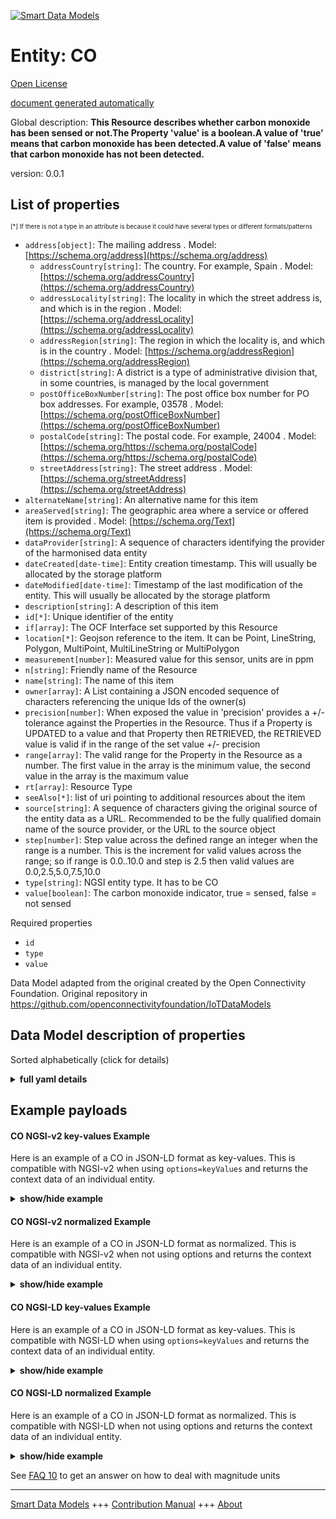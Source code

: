 <!-- 10-Header -->  
[![Smart Data Models](https://smartdatamodels.org/wp-content/uploads/2022/01/SmartDataModels_logo.png "Logo")](https://smartdatamodels.org)  
Entity: CO  
==========<!-- /10-Header -->  
<!-- 15-License -->  
[Open License](https://github.com/smart-data-models//dataModel.OCF/blob/master/CO/LICENSE.md)  
[document generated automatically](https://docs.google.com/presentation/d/e/2PACX-1vTs-Ng5dIAwkg91oTTUdt8ua7woBXhPnwavZ0FxgR8BsAI_Ek3C5q97Nd94HS8KhP-r_quD4H0fgyt3/pub?start=false&loop=false&delayms=3000#slide=id.gb715ace035_0_60)  
<!-- /15-License -->  
<!-- 20-Description -->  
Global description: **This Resource describes whether carbon monoxide has been sensed or not.The Property 'value' is a boolean.A value of 'true' means that carbon monoxide has been detected.A value of 'false' means that carbon monoxide has not been detected.**  
version: 0.0.1  
<!-- /20-Description -->  
<!-- 30-PropertiesList -->  

## List of properties  

<sup><sub>[*] If there is not a type in an attribute is because it could have several types or different formats/patterns</sub></sup>  
- `address[object]`: The mailing address  . Model: [https://schema.org/address](https://schema.org/address)	- `addressCountry[string]`: The country. For example, Spain  . Model: [https://schema.org/addressCountry](https://schema.org/addressCountry)  
	- `addressLocality[string]`: The locality in which the street address is, and which is in the region  . Model: [https://schema.org/addressLocality](https://schema.org/addressLocality)  
	- `addressRegion[string]`: The region in which the locality is, and which is in the country  . Model: [https://schema.org/addressRegion](https://schema.org/addressRegion)  
	- `district[string]`: A district is a type of administrative division that, in some countries, is managed by the local government    
	- `postOfficeBoxNumber[string]`: The post office box number for PO box addresses. For example, 03578  . Model: [https://schema.org/postOfficeBoxNumber](https://schema.org/postOfficeBoxNumber)  
	- `postalCode[string]`: The postal code. For example, 24004  . Model: [https://schema.org/https://schema.org/postalCode](https://schema.org/https://schema.org/postalCode)  
	- `streetAddress[string]`: The street address  . Model: [https://schema.org/streetAddress](https://schema.org/streetAddress)  
- `alternateName[string]`: An alternative name for this item  - `areaServed[string]`: The geographic area where a service or offered item is provided  . Model: [https://schema.org/Text](https://schema.org/Text)- `dataProvider[string]`: A sequence of characters identifying the provider of the harmonised data entity  - `dateCreated[date-time]`: Entity creation timestamp. This will usually be allocated by the storage platform  - `dateModified[date-time]`: Timestamp of the last modification of the entity. This will usually be allocated by the storage platform  - `description[string]`: A description of this item  - `id[*]`: Unique identifier of the entity  - `if[array]`: The OCF Interface set supported by this Resource  - `location[*]`: Geojson reference to the item. It can be Point, LineString, Polygon, MultiPoint, MultiLineString or MultiPolygon  - `measurement[number]`: Measured value for this sensor, units are in ppm  - `n[string]`: Friendly name of the Resource  - `name[string]`: The name of this item  - `owner[array]`: A List containing a JSON encoded sequence of characters referencing the unique Ids of the owner(s)  - `precision[number]`: When exposed the value in 'precision' provides a +/- tolerance against the Properties in the Resource. Thus if a Property is UPDATED to a value and that Property then RETRIEVED, the RETRIEVED value is valid if in the range of the set value +/- precision  - `range[array]`: The valid range for the Property in the Resource as a number. The first value in the array is the minimum value, the second value in the array is the maximum value  - `rt[array]`: Resource Type  - `seeAlso[*]`: list of uri pointing to additional resources about the item  - `source[string]`: A sequence of characters giving the original source of the entity data as a URL. Recommended to be the fully qualified domain name of the source provider, or the URL to the source object  - `step[number]`: Step value across the defined range an integer when the range is a number.  This is the increment for valid values across the range; so if range is 0.0..10.0 and step is 2.5 then valid values are 0.0,2.5,5.0,7.5,10.0  - `type[string]`: NGSI entity type. It has to be CO  - `value[boolean]`: The carbon monoxide indicator, true = sensed, false = not sensed  <!-- /30-PropertiesList -->  
<!-- 35-RequiredProperties -->  
Required properties  
- `id`  - `type`  - `value`  <!-- /35-RequiredProperties -->  
<!-- 40-RequiredProperties -->  
Data Model adapted from the original created by the Open Connectivity Foundation. Original repository in https://github.com/openconnectivityfoundation/IoTDataModels  
<!-- /40-RequiredProperties -->  
<!-- 50-DataModelHeader -->  
## Data Model description of properties  
Sorted alphabetically (click for details)  
<!-- /50-DataModelHeader -->  
<!-- 60-ModelYaml -->  
<details><summary><strong>full yaml details</strong></summary>    
```yaml  
CO:    
  description: This Resource describes whether carbon monoxide has been sensed or not.The Property 'value' is a boolean.A value of 'true' means that carbon monoxide has been detected.A value of 'false' means that carbon monoxide has not been detected.    
  properties:    
    address:    
      description: The mailing address    
      properties:    
        addressCountry:    
          description: 'The country. For example, Spain'    
          type: string    
          x-ngsi:    
            model: https://schema.org/addressCountry    
            type: Property    
        addressLocality:    
          description: 'The locality in which the street address is, and which is in the region'    
          type: string    
          x-ngsi:    
            model: https://schema.org/addressLocality    
            type: Property    
        addressRegion:    
          description: 'The region in which the locality is, and which is in the country'    
          type: string    
          x-ngsi:    
            model: https://schema.org/addressRegion    
            type: Property    
        district:    
          description: 'A district is a type of administrative division that, in some countries, is managed by the local government'    
          type: string    
          x-ngsi:    
            type: Property    
        postOfficeBoxNumber:    
          description: 'The post office box number for PO box addresses. For example, 03578'    
          type: string    
          x-ngsi:    
            model: https://schema.org/postOfficeBoxNumber    
            type: Property    
        postalCode:    
          description: 'The postal code. For example, 24004'    
          type: string    
          x-ngsi:    
            model: https://schema.org/https://schema.org/postalCode    
            type: Property    
        streetAddress:    
          description: The street address    
          type: string    
          x-ngsi:    
            model: https://schema.org/streetAddress    
            type: Property    
        streetNr:    
          description: Number identifying a specific property on a public street    
          type: string    
          x-ngsi:    
            type: Property    
      type: object    
      x-ngsi:    
        model: https://schema.org/address    
        type: Property    
    alternateName:    
      description: An alternative name for this item    
      type: string    
      x-ngsi:    
        type: Property    
    areaServed:    
      description: The geographic area where a service or offered item is provided    
      type: string    
      x-ngsi:    
        model: https://schema.org/Text    
        type: Property    
    dataProvider:    
      description: A sequence of characters identifying the provider of the harmonised data entity    
      type: string    
      x-ngsi:    
        type: Property    
    dateCreated:    
      description: Entity creation timestamp. This will usually be allocated by the storage platform    
      format: date-time    
      type: string    
      x-ngsi:    
        type: Property    
    dateModified:    
      description: Timestamp of the last modification of the entity. This will usually be allocated by the storage platform    
      format: date-time    
      type: string    
      x-ngsi:    
        type: Property    
    description:    
      description: A description of this item    
      type: string    
      x-ngsi:    
        type: Property    
    id:    
      anyOf:    
        - description: Identifier format of any NGSI entity    
          maxLength: 256    
          minLength: 1    
          pattern: ^[\w\-\.\{\}\$\+\*\[\]`|~^@!,:\\]+$    
          type: string    
          x-ngsi:    
            type: Property    
        - description: Identifier format of any NGSI entity    
          format: uri    
          type: string    
          x-ngsi:    
            type: Property    
      description: Unique identifier of the entity    
      x-ngsi:    
        type: Property    
    if:    
      description: The OCF Interface set supported by this Resource    
      items:    
        enum:    
          - oic.if.baseline    
          - oic.if.s    
        maxLength: 64    
        type: string    
      minItems: 1    
      readOnly: true    
      type: array    
      uniqueItems: true    
      x-ngsi:    
        type: Property    
    location:    
      description: 'Geojson reference to the item. It can be Point, LineString, Polygon, MultiPoint, MultiLineString or MultiPolygon'    
      oneOf:    
        - description: Geojson reference to the item. Point    
          properties:    
            bbox:    
              items:    
                type: number    
              minItems: 4    
              type: array    
            coordinates:    
              items:    
                type: number    
              minItems: 2    
              type: array    
            type:    
              enum:    
                - Point    
              type: string    
          required:    
            - type    
            - coordinates    
          title: GeoJSON Point    
          type: object    
          x-ngsi:    
            type: GeoProperty    
        - description: Geojson reference to the item. LineString    
          properties:    
            bbox:    
              items:    
                type: number    
              minItems: 4    
              type: array    
            coordinates:    
              items:    
                items:    
                  type: number    
                minItems: 2    
                type: array    
              minItems: 2    
              type: array    
            type:    
              enum:    
                - LineString    
              type: string    
          required:    
            - type    
            - coordinates    
          title: GeoJSON LineString    
          type: object    
          x-ngsi:    
            type: GeoProperty    
        - description: Geojson reference to the item. Polygon    
          properties:    
            bbox:    
              items:    
                type: number    
              minItems: 4    
              type: array    
            coordinates:    
              items:    
                items:    
                  items:    
                    type: number    
                  minItems: 2    
                  type: array    
                minItems: 4    
                type: array    
              type: array    
            type:    
              enum:    
                - Polygon    
              type: string    
          required:    
            - type    
            - coordinates    
          title: GeoJSON Polygon    
          type: object    
          x-ngsi:    
            type: GeoProperty    
        - description: Geojson reference to the item. MultiPoint    
          properties:    
            bbox:    
              items:    
                type: number    
              minItems: 4    
              type: array    
            coordinates:    
              items:    
                items:    
                  type: number    
                minItems: 2    
                type: array    
              type: array    
            type:    
              enum:    
                - MultiPoint    
              type: string    
          required:    
            - type    
            - coordinates    
          title: GeoJSON MultiPoint    
          type: object    
          x-ngsi:    
            type: GeoProperty    
        - description: Geojson reference to the item. MultiLineString    
          properties:    
            bbox:    
              items:    
                type: number    
              minItems: 4    
              type: array    
            coordinates:    
              items:    
                items:    
                  items:    
                    type: number    
                  minItems: 2    
                  type: array    
                minItems: 2    
                type: array    
              type: array    
            type:    
              enum:    
                - MultiLineString    
              type: string    
          required:    
            - type    
            - coordinates    
          title: GeoJSON MultiLineString    
          type: object    
          x-ngsi:    
            type: GeoProperty    
        - description: Geojson reference to the item. MultiLineString    
          properties:    
            bbox:    
              items:    
                type: number    
              minItems: 4    
              type: array    
            coordinates:    
              items:    
                items:    
                  items:    
                    items:    
                      type: number    
                    minItems: 2    
                    type: array    
                  minItems: 4    
                  type: array    
                type: array    
              type: array    
            type:    
              enum:    
                - MultiPolygon    
              type: string    
          required:    
            - type    
            - coordinates    
          title: GeoJSON MultiPolygon    
          type: object    
          x-ngsi:    
            type: GeoProperty    
      x-ngsi:    
        type: GeoProperty    
    measurement:    
      description: 'Measured value for this sensor, units are in ppm'    
      readOnly: true    
      type: number    
      x-ngsi:    
        type: Property    
    n:    
      description: Friendly name of the Resource    
      maxLength: 64    
      readOnly: true    
      type: string    
      x-ngsi:    
        type: Property    
    name:    
      description: The name of this item    
      type: string    
      x-ngsi:    
        type: Property    
    owner:    
      description: A List containing a JSON encoded sequence of characters referencing the unique Ids of the owner(s)    
      items:    
        anyOf:    
          - description: Identifier format of any NGSI entity    
            maxLength: 256    
            minLength: 1    
            pattern: ^[\w\-\.\{\}\$\+\*\[\]`|~^@!,:\\]+$    
            type: string    
            x-ngsi:    
              type: Property    
          - description: Identifier format of any NGSI entity    
            format: uri    
            type: string    
            x-ngsi:    
              type: Property    
        description: Unique identifier of the entity    
        x-ngsi:    
          type: Property    
      type: array    
      x-ngsi:    
        type: Property    
    precision:    
      description: 'When exposed the value in ''precision'' provides a +/- tolerance against the Properties in the Resource. Thus if a Property is UPDATED to a value and that Property then RETRIEVED, the RETRIEVED value is valid if in the range of the set value +/- precision'    
      readOnly: true    
      type: number    
      x-ngsi:    
        type: Property    
    range:    
      description: 'The valid range for the Property in the Resource as a number. The first value in the array is the minimum value, the second value in the array is the maximum value'    
      items:    
        type: number    
      maxItems: 2    
      minItems: 2    
      readOnly: true    
      type: array    
      x-ngsi:    
        type: Property    
    rt:    
      description: Resource Type    
      items:    
        enum:    
          - oic.r.sensor.carbonmonoxide    
        maxLength: 64    
        type: string    
      minItems: 1    
      readOnly: true    
      type: array    
      uniqueItems: true    
      x-ngsi:    
        type: Property    
    seeAlso:    
      description: list of uri pointing to additional resources about the item    
      oneOf:    
        - items:    
            format: uri    
            type: string    
          minItems: 1    
          type: array    
        - format: uri    
          type: string    
      x-ngsi:    
        type: Property    
    source:    
      description: 'A sequence of characters giving the original source of the entity data as a URL. Recommended to be the fully qualified domain name of the source provider, or the URL to the source object'    
      type: string    
      x-ngsi:    
        type: Property    
    step:    
      description: 'Step value across the defined range an integer when the range is a number.  This is the increment for valid values across the range; so if range is 0.0..10.0 and step is 2.5 then valid values are 0.0,2.5,5.0,7.5,10.0'    
      readOnly: true    
      type: number    
      x-ngsi:    
        type: Property    
    type:    
      description: NGSI entity type. It has to be CO    
      enum:    
        - CO    
      type: string    
      x-ngsi:    
        type: Property    
    value:    
      description: 'The carbon monoxide indicator, true = sensed, false = not sensed'    
      readOnly: true    
      type: boolean    
      x-ngsi:    
        type: Property    
  required:    
    - value    
    - id    
    - type    
  type: object    
  x-derived-from: https://raw.githubusercontent.com/openconnectivityfoundation/IoTDataModels/master/CarbonMonoxideResURI.swagger.json    
  x-disclaimer: 'Redistribution and use in source and binary forms, with or without modification, are permitted  provided that the license conditions are met. Copyleft (c) 2022 Contributors to Smart Data Models Program'    
  x-license-url: https://github.com/smart-data-models/dataModel.OCF/blob/master/CO/LICENSE.md    
  x-model-schema: https://smart-data-models.github.io/dataModel.OCF/CO/schema.json    
  x-model-tags: OCF    
  x-version: 0.0.1    
```  
</details>    
<!-- /60-ModelYaml -->  
<!-- 70-MiddleNotes -->  
<!-- /70-MiddleNotes -->  
<!-- 80-Examples -->  
## Example payloads    
#### CO NGSI-v2 key-values Example    
Here is an example of a CO in JSON-LD format as key-values. This is compatible with NGSI-v2 when  using `options=keyValues` and returns the context data of an individual entity.  
<details><summary><strong>show/hide example</strong></summary>    
```json  
{  
  "id": "urn:ngsi-ld:CO:id:YQVH:59080054",  
  "dateCreated": "2009-04-24T13:29:20Z",  
  "dateModified": "2001-09-01T12:10:21Z",  
  "source": "Year sort eat student happen federal message.",  
  "name": "Manager ever future him. Executive school list final consider increase staff.",  
  "alternateName": "Fall firm here lay. Call management dinner.",  
  "description": "Kid evening four goal lay. Down trip third cell or over class.",  
  "dataProvider": "Which color human at main. Offer exactly next field soldier move. Site bad should who minute.",  
  "owner": [  
    "urn:ngsi-ld:CO:items:RGMJ:62379010",  
    "urn:ngsi-ld:CO:items:GJQM:91546810"  
  ],  
  "seeAlso": [  
    "urn:ngsi-ld:CO:items:KLIZ:44237049",  
    "urn:ngsi-ld:CO:items:CTKA:51545589"  
  ],  
  "location": {  
    "type": "Point",  
    "coordinates": [  
      -65.6347215,  
      -20.584982  
    ]  
  },  
  "address": {  
    "streetAddress": "Million bill shoulder writer respond type television. Group it partner recently in. Believe class face wonder heart.",  
    "addressLocality": "Not someone second evening with north down. Anyone and relate challenge cell reveal long news. Win TV today side kid public. Rest quite have face partner act senior.",  
    "addressRegion": "Whether floor standard rate carry great. Something miss partner live democratic product camera.",  
    "addressCountry": "Social member late them offer argue military Mrs. Safe as as report responsibility anything stuff. Seat happy both listen. Provide true leave business.",  
    "postalCode": "Dream must federal build. Grow nice company thus.",  
    "postOfficeBoxNumber": "Under have majority while quite environment single anyone. Finally international possible record practice ball so. Maintain keep letter entire last. Notice loss some important share computer heart chair."  
  },  
  "areaServed": "Know author property imagine event relate. Someone either pattern particularly thank. Indicate east by value single yet. Happen PM certain tough.",  
  "rt": [  
    "oic.r.sensor.carbonmonoxide",  
    "oic.r.sensor.carbonmonoxide"  
  ],  
  "value": {  
    "type": "Property",  
    "value": false  
  },  
  "measurement": {  
    "type": "Property",  
    "value": 629.1  
  },  
  "precision": {  
    "type": "Property",  
    "value": 771.1  
  },  
  "n": "Serve main throughout agent. End perhaps thus policy five budget indeed history.",  
  "range": [  
    904.9,  
    165.3  
  ],  
  "step": {  
    "type": "Property",  
    "value": 848.4  
  },  
  "if": [  
    "oic.if.s",  
    "oic.if.s"  
  ],  
  "type": "CO"  
}  
```  
</details>  
#### CO NGSI-v2 normalized Example    
Here is an example of a CO in JSON-LD format as normalized. This is compatible with NGSI-v2 when not using options and returns the context data of an individual entity.  
<details><summary><strong>show/hide example</strong></summary>    
```json  
{  
  "id": {  
    "type": "string",  
    "value": "urn:ngsi-ld:CO:id:YQVH:59080054"  
  },  
  "dateCreated": {  
    "format": "date-time",  
    "type": "string",  
    "value": "2009-04-24T13:29:20Z"  
  },  
  "dateModified": {  
    "format": "date-time",  
    "type": "string",  
    "value": "2001-09-01T12:10:21Z"  
  },  
  "source": {  
    "type": "string",  
    "value": "Year sort eat student happen federal message."  
  },  
  "name": {  
    "type": "string",  
    "value": "Manager ever future him. Executive school list final consider increase staff."  
  },  
  "alternateName": {  
    "type": "string",  
    "value": "Fall firm here lay. Call management dinner."  
  },  
  "description": {  
    "type": "string",  
    "value": "Kid evening four goal lay. Down trip third cell or over class."  
  },  
  "dataProvider": {  
    "type": "string",  
    "value": "Which color human at main. Offer exactly next field soldier move. Site bad should who minute."  
  },  
  "owner": {  
    "type": "array",  
    "value": [  
      "urn:ngsi-ld:CO:items:RGMJ:62379010",  
      "urn:ngsi-ld:CO:items:GJQM:91546810"  
    ]  
  },  
  "seeAlso": {  
    "type": "array",  
    "value": [  
      "urn:ngsi-ld:CO:items:KLIZ:44237049",  
      "urn:ngsi-ld:CO:items:CTKA:51545589"  
    ]  
  },  
  "location": {  
    "type": "object",  
    "value": {  
      "type": "Point",  
      "coordinates": [  
        -65.6347215,  
        -20.584982  
      ]  
    }  
  },  
  "address": {  
    "type": "object",  
    "value": {  
      "streetAddress": "Million bill shoulder writer respond type television. Group it partner recently in. Believe class face wonder heart.",  
      "addressLocality": "Not someone second evening with north down. Anyone and relate challenge cell reveal long news. Win TV today side kid public. Rest quite have face partner act senior.",  
      "addressRegion": "Whether floor standard rate carry great. Something miss partner live democratic product camera.",  
      "addressCountry": "Social member late them offer argue military Mrs. Safe as as report responsibility anything stuff. Seat happy both listen. Provide true leave business.",  
      "postalCode": "Dream must federal build. Grow nice company thus.",  
      "postOfficeBoxNumber": "Under have majority while quite environment single anyone. Finally international possible record practice ball so. Maintain keep letter entire last. Notice loss some important share computer heart chair."  
    }  
  },  
  "areaServed": {  
    "type": "string",  
    "value": "Know author property imagine event relate. Someone either pattern particularly thank. Indicate east by value single yet. Happen PM certain tough."  
  },  
  "rt": {  
    "type": "array",  
    "value": [  
      "oic.r.sensor.carbonmonoxide",  
      "oic.r.sensor.carbonmonoxide"  
    ]  
  },  
  "value": {  
    "type": "object",  
    "value": {  
      "type": "Property",  
      "value": false  
    }  
  },  
  "measurement": {  
    "type": "object",  
    "value": {  
      "type": "Property",  
      "value": 629.1  
    }  
  },  
  "precision": {  
    "type": "object",  
    "value": {  
      "type": "Property",  
      "value": 771.1  
    }  
  },  
  "n": {  
    "type": "string",  
    "value": "Serve main throughout agent. End perhaps thus policy five budget indeed history."  
  },  
  "range": {  
    "type": "array",  
    "value": [  
      904.9,  
      165.3  
    ]  
  },  
  "step": {  
    "type": "object",  
    "value": {  
      "type": "Property",  
      "value": 848.4  
    }  
  },  
  "if": {  
    "type": "array",  
    "value": [  
      "oic.if.s",  
      "oic.if.s"  
    ]  
  },  
  "type": {  
    "type": "string",  
    "value": "CO"  
  }  
}  
```  
</details>  
#### CO NGSI-LD key-values Example    
Here is an example of a CO in JSON-LD format as key-values. This is compatible with NGSI-LD when  using `options=keyValues` and returns the context data of an individual entity.  
<details><summary><strong>show/hide example</strong></summary>    
```json  
{  
    "id": "urn:ngsi-ld:CO:id:YQVH:59080054",  
    "dateCreated": "2009-04-24T13:29:20Z",  
    "dateModified": "2001-09-01T12:10:21Z",  
    "source": "Year sort eat student happen federal message.",  
    "name": "Manager ever future him. Executive school list final consider increase staff.",  
    "alternateName": "Fall firm here lay. Call management dinner.",  
    "description": "Kid evening four goal lay. Down trip third cell or over class.",  
    "dataProvider": "Which color human at main. Offer exactly next field soldier move. Site bad should who minute.",  
    "owner": [  
        "urn:ngsi-ld:CO:items:RGMJ:62379010",  
        "urn:ngsi-ld:CO:items:GJQM:91546810"  
    ],  
    "seeAlso": [  
        "urn:ngsi-ld:CO:items:KLIZ:44237049",  
        "urn:ngsi-ld:CO:items:CTKA:51545589"  
    ],  
    "location": {  
        "type": "Point",  
        "coordinates": [  
            -65.6347215,  
            -20.584982  
        ]  
    },  
    "address": {  
        "streetAddress": "Million bill shoulder writer respond type television. Group it partner recently in. Believe class face wonder heart.",  
        "addressLocality": "Not someone second evening with north down. Anyone and relate challenge cell reveal long news. Win TV today side kid public. Rest quite have face partner act senior.",  
        "addressRegion": "Whether floor standard rate carry great. Something miss partner live democratic product camera.",  
        "addressCountry": "Social member late them offer argue military Mrs. Safe as as report responsibility anything stuff. Seat happy both listen. Provide true leave business.",  
        "postalCode": "Dream must federal build. Grow nice company thus.",  
        "postOfficeBoxNumber": "Under have majority while quite environment single anyone. Finally international possible record practice ball so. Maintain keep letter entire last. Notice loss some important share computer heart chair."  
    },  
    "areaServed": "Know author property imagine event relate. Someone either pattern particularly thank. Indicate east by value single yet. Happen PM certain tough.",  
    "rt": [  
        "oic.r.sensor.carbonmonoxide",  
        "oic.r.sensor.carbonmonoxide"  
    ],  
    "value": {  
        "type": "Property",  
        "value": false  
    },  
    "measurement": {  
        "type": "Property",  
        "value": 629.1  
    },  
    "precision": {  
        "type": "Property",  
        "value": 771.1  
    },  
    "n": "Serve main throughout agent. End perhaps thus policy five budget indeed history.",  
    "range": [  
        904.9,  
        165.3  
    ],  
    "step": {  
        "type": "Property",  
        "value": 848.4  
    },  
    "if": [  
        "oic.if.s",  
        "oic.if.s"  
    ],  
    "type": "CO",  
    "@context": [  
        "https://smartdatamodels.org/context.jsonld",  
        "https://raw.githubusercontent.com/smart-data-models/dataModel.OCF/master/context.jsonld"  
    ]  
}  
```  
</details>  
#### CO NGSI-LD normalized Example    
Here is an example of a CO in JSON-LD format as normalized. This is compatible with NGSI-LD when not using options and returns the context data of an individual entity.  
<details><summary><strong>show/hide example</strong></summary>    
```json  
{  
    "id": "urn:ngsi-ld:CO:id:TLMT:85397772",  
    "dateCreated": {  
        "type": "Property",  
        "value": {  
            "@type": "DateTime",  
            "@value": "1993-02-12T18:56:03Z"  
        }  
    },  
    "dateModified": {  
        "type": "Property",  
        "value": {  
            "@type": "DateTime",  
            "@value": "2003-12-05T22:57:02Z"  
        }  
    },  
    "source": {  
        "type": "Property",  
        "value": "He top today program. Strong sign treatment quickly bank."  
    },  
    "name": {  
        "type": "Property",  
        "value": "Manager whatever station mother. Possible across wind before."  
    },  
    "alternateName": {  
        "type": "Property",  
        "value": "State stand main practice kid. Require less its own mouth. International movement have study arrive fight fact ground. Need source most resource practice old American."  
    },  
    "description": {  
        "type": "Property",  
        "value": "Argue body subject daughter us. Task have condition side bad program shoulder. Situation personal suffer eat man production soldier."  
    },  
    "dataProvider": {  
        "type": "Property",  
        "value": "Have the young point education agree. Whether crime question individual personal now social."  
    },  
    "owner": {  
        "type": "Property",  
        "value": [  
            "urn:ngsi-ld:CO:items:PMDY:07690464",  
            "urn:ngsi-ld:CO:items:KZPY:00464484"  
        ]  
    },  
    "seeAlso": {  
        "type": "Property",  
        "value": [  
            "urn:ngsi-ld:CO:items:UUCE:15603427"  
        ]  
    },  
    "location": {  
        "type": "Property",  
        "value": {  
            "type": "Point",  
            "coordinates": [  
                -23.156593,  
                70.781554  
            ]  
        }  
    },  
    "address": {  
        "type": "Property",  
        "value": {  
            "streetAddress": "Base coach himself marriage though population. Statement ready along find truth cover drop. People daughter teacher contain apply.",  
            "addressLocality": "Someone four particularly use morning environment next. Describe reduce think minute door key hard. Culture stock own authority shoulder.",  
            "addressRegion": "Will down assume consider high doctor street. Bad five return bit their challenge know.",  
            "addressCountry": "Wall card kid peace fly exactly performance. Hair method medical window whose outside. Image up successful usually nice.",  
            "postalCode": "Cover compare long left itself. Sell up term. A bit teach space recognize.",  
            "postOfficeBoxNumber": "Say bill computer often difference trade."  
        }  
    },  
    "areaServed": {  
        "type": "Property",  
        "value": "Condition certain rest determine still soldier write. Energy low not sit lot care class. Test little social."  
    },  
    "rt": {  
        "type": "Property",  
        "value": [  
            "oic.r.sensor.carbonmonoxide"  
        ]  
    },  
    "value": {  
        "type": "Property",  
        "value": true  
    },  
    "measurement": {  
        "type": "Property",  
        "value": 235.2  
    },  
    "precision": {  
        "type": "Property",  
        "value": 624.8  
    },  
    "n": {  
        "type": "Property",  
        "value": "Down see reach. Win physical want arrive financial. Same I sometimes pass."  
    },  
    "range": {  
        "type": "Property",  
        "value": [  
            341.7,  
            185.5  
        ]  
    },  
    "step": {  
        "type": "Property",  
        "value": 259.2  
    },  
    "if": {  
        "type": "Property",  
        "value": [  
            "oic.if.s"  
        ]  
    },  
    "type": "CO",  
    "@context": [  
        "https://smartdatamodels.org/context.jsonld",  
        "https://raw.githubusercontent.com/smart-data-models/dataModel.OCF/master/context.jsonld"  
    ]  
}  
```  
</details><!-- /80-Examples -->  
<!-- 90-FooterNotes -->  
<!-- /90-FooterNotes -->  
<!-- 95-Units -->  
See [FAQ 10](https://smartdatamodels.org/index.php/faqs/) to get an answer on how to deal with magnitude units  
<!-- /95-Units -->  
<!-- 97-LastFooter -->  
---  
[Smart Data Models](https://smartdatamodels.org) +++ [Contribution Manual](https://bit.ly/contribution_manual) +++ [About](https://bit.ly/Introduction_SDM)<!-- /97-LastFooter -->  
